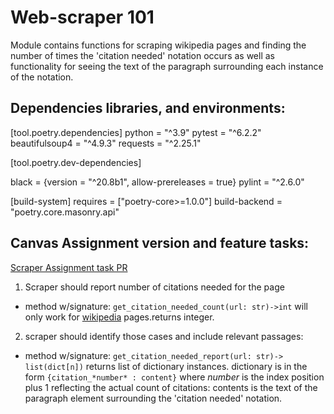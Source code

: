 # Web-scraper 101
Module contains functions for scraping wikipedia pages and finding the number of times the 'citation needed' notation occurs as well as functionality for seeing the text of the paragraph surrounding each instance of the notation. 

## Dependencies libraries, and environments:

[tool.poetry.dependencies]
python = "^3.9"
pytest = "^6.2.2"
beautifulsoup4 = "^4.9.3"
requests = "^2.25.1"

[tool.poetry.dev-dependencies]

black = {version = "^20.8b1", allow-prereleases = true}
pylint = "^2.6.0"

[build-system]
requires = ["poetry-core>=1.0.0"]
build-backend = "poetry.core.masonry.api"



## Canvas Assignment version and feature tasks:
[Scraper Assignment task PR](https://github.com/MasonChance/web-scraper/pull/1)

1. Scraper should report number of citations needed for the page
  - method w/signature: `get_citation_needed_count(url: str)->int` will only work for [wikipedia](https://en.wikipedia.org/wiki/Main_Page) pages.returns integer. 

2. scraper should identify those cases and include relevant passages:
  - method w/signature: `get_citation_needed_report(url: str)-> list(dict[n])` returns list of dictionary instances. dictionary is in the form `{citation_*number* : content}`
  where *number* is the index position plus 1 reflecting the actual count of citations: contents is the text of the paragraph element surrounding the 'citation needed' notation.

